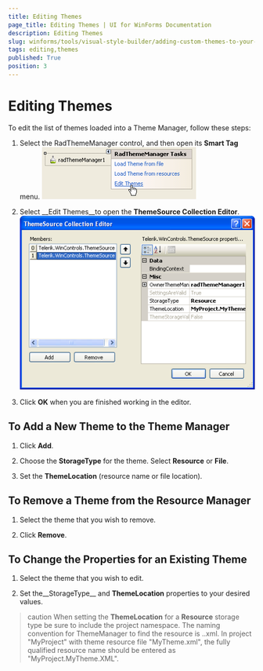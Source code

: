 ```yaml
---
title: Editing Themes
page_title: Editing Themes | UI for WinForms Documentation
description: Editing Themes
slug: winforms/tools/visual-style-builder/adding-custom-themes-to-your-application/editing-themes
tags: editing,themes
published: True
position: 3
---
```


# Editing Themes



To edit the list of themes loaded into a Theme Manager, follow these steps:

1. Select the RadThemeManager control, and then open its __Smart Tag__ menu. ![tools-visual-style-builder-adding-custom-themes-to-your-application-editing-themes 001](images/tools-visual-style-builder-adding-custom-themes-to-your-application-editing-themes001.png)

1. Select __Edit Themes__to open the __ThemeSource Collection Editor__.![tools-visual-style-builder-adding-custom-themes-to-your-application-editing-themes 002](images/tools-visual-style-builder-adding-custom-themes-to-your-application-editing-themes002.png)

1. Click __OK__ when you are finished working in the editor.

## To Add a New Theme to the Theme Manager

1. Click __Add__.
            

1. Choose the __StorageType__ for the theme. Select __Resource__ or __File__.

1. Set the __ThemeLocation__ (resource name or file location).

## To Remove a Theme from the Resource Manager

1. Select the theme that you wish to remove.
         

1. Click __Remove__.
         

## To Change the Properties for an Existing Theme

1. Select the theme that you wish to edit.
          

1. Set the__StorageType__ and __ThemeLocation__ properties to your desired values. 
        

>caution When setting the __ThemeLocation__ for a __Resource__ storage type be sure to include the project 
            namespace. The naming convention for ThemeManager to find the resource is <my project namespace>.<theme name>.xml. In project
            "MyProject" with theme resource file "MyTheme.xml", the fully qualified resource name should be entered as "MyProject.MyTheme.XML".
>


